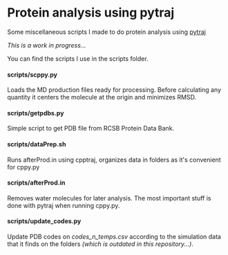# Protein analysis using pytraj
Some miscellaneous scripts I made to do protein analysis using [pytraj](http://amber-md.github.io/pytraj/latest/index.html)

_This is a work in progress..._

You can find the scripts I use in the scripts folder.

#### scripts/scppy.py
Loads the MD production files ready for processing. Before calculating any quantity it centers the molecule at the origin and minimizes RMSD.

#### scripts/getpdbs.py
Simple script to get PDB file from RCSB Protein Data Bank.

#### scripts/dataPrep.sh
Runs afterProd.in using cpptraj, organizes data in folders as it's convenient for cppy.py

#### scripts/afterProd.in
Removes water molecules for later analysis. The most important stuff is done with pytraj when running cppy.py.

#### scripts/update_codes.py
Update PDB codes on _codes\_n\_temps.csv_ according to the simulation data that it finds on the folders _(which is outdated in this repository...)_.
